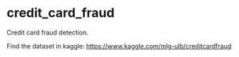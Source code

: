 # credit_card_fraud
Credit card fraud detection.

Find the dataset in kaggle: https://www.kaggle.com/mlg-ulb/creditcardfraud
